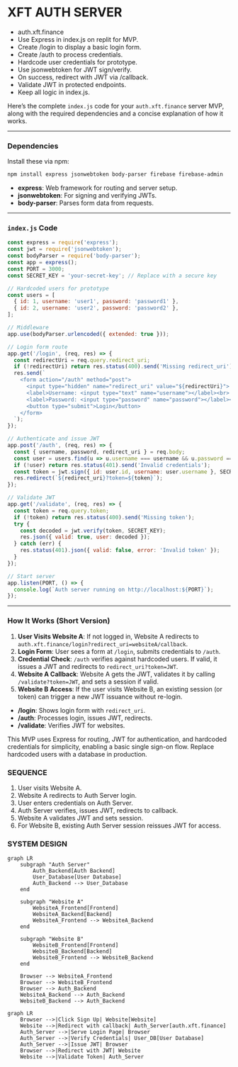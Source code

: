 # XFT AUTH SERVER

- auth.xft.finance
- Use Express in index.js on replit for MVP.
- Create /login to display a basic login form.
- Create /auth to process credentials.
- Hardcode user credentials for prototype.
- Use jsonwebtoken for JWT sign/verify.
- On success, redirect with JWT via /callback.
- Validate JWT in protected endpoints.
- Keep all logic in index.js.



Here’s the complete `index.js` code for your `auth.xft.finance` server MVP, along with the required dependencies and a concise explanation of how it works.

---

### Dependencies
Install these via npm:
```bash
npm install express jsonwebtoken body-parser firebase firebase-admin
```
- **express**: Web framework for routing and server setup.
- **jsonwebtoken**: For signing and verifying JWTs.
- **body-parser**: Parses form data from requests.

---

### `index.js` Code
```javascript
const express = require('express');
const jwt = require('jsonwebtoken');
const bodyParser = require('body-parser');
const app = express();
const PORT = 3000;
const SECRET_KEY = 'your-secret-key'; // Replace with a secure key

// Hardcoded users for prototype
const users = [
  { id: 1, username: 'user1', password: 'password1' },
  { id: 2, username: 'user2', password: 'password2' },
];

// Middleware
app.use(bodyParser.urlencoded({ extended: true }));

// Login form route
app.get('/login', (req, res) => {
  const redirectUri = req.query.redirect_uri;
  if (!redirectUri) return res.status(400).send('Missing redirect_uri');
  res.send(`
    <form action="/auth" method="post">
      <input type="hidden" name="redirect_uri" value="${redirectUri}">
      <label>Username: <input type="text" name="username"></label><br>
      <label>Password: <input type="password" name="password"></label><br>
      <button type="submit">Login</button>
    </form>
  `);
});

// Authenticate and issue JWT
app.post('/auth', (req, res) => {
  const { username, password, redirect_uri } = req.body;
  const user = users.find(u => u.username === username && u.password === password);
  if (!user) return res.status(401).send('Invalid credentials');
  const token = jwt.sign({ id: user.id, username: user.username }, SECRET_KEY, { expiresIn: '1h' });
  res.redirect(`${redirect_uri}?token=${token}`);
});

// Validate JWT
app.get('/validate', (req, res) => {
  const token = req.query.token;
  if (!token) return res.status(400).send('Missing token');
  try {
    const decoded = jwt.verify(token, SECRET_KEY);
    res.json({ valid: true, user: decoded });
  } catch (err) {
    res.status(401).json({ valid: false, error: 'Invalid token' });
  }
});

// Start server
app.listen(PORT, () => {
  console.log(`Auth server running on http://localhost:${PORT}`);
});
```

---

### How It Works (Short Version)
1. **User Visits Website A**: If not logged in, Website A redirects to `auth.xft.finance/login?redirect_uri=websiteA/callback`.
2. **Login Form**: User sees a form at `/login`, submits credentials to `/auth`.
3. **Credential Check**: `/auth` verifies against hardcoded users. If valid, it issues a JWT and redirects to `redirect_uri?token=JWT`.
4. **Website A Callback**: Website A gets the JWT, validates it by calling `/validate?token=JWT`, and sets a session if valid.
5. **Website B Access**: If the user visits Website B, an existing session (or token) can trigger a new JWT issuance without re-login.

- **/login**: Shows login form with `redirect_uri`.
- **/auth**: Processes login, issues JWT, redirects.
- **/validate**: Verifies JWT for websites.

This MVP uses Express for routing, JWT for authentication, and hardcoded credentials for simplicity, enabling a basic single sign-on flow. Replace hardcoded users with a database in production.


### SEQUENCE
1. User visits Website A.
2. Website A redirects to Auth Server login.
3. User enters credentials on Auth Server.
4. Auth Server verifies, issues JWT, redirects to callback.
5. Website A validates JWT and sets session.
6. For Website B, existing Auth Server session reissues JWT for access.



### SYSTEM DESIGN




```mermaid
graph LR
    subgraph "Auth Server"
        Auth_Backend[Auth Backend]
        User_Database[User Database]
        Auth_Backend --> User_Database
    end

    subgraph "Website A"
        WebsiteA_Frontend[Frontend]
        WebsiteA_Backend[Backend]
        WebsiteA_Frontend --> WebsiteA_Backend
    end

    subgraph "Website B"
        WebsiteB_Frontend[Frontend]
        WebsiteB_Backend[Backend]
        WebsiteB_Frontend --> WebsiteB_Backend
    end

    Browser --> WebsiteA_Frontend
    Browser --> WebsiteB_Frontend
    Browser --> Auth_Backend
    WebsiteA_Backend --> Auth_Backend
    WebsiteB_Backend --> Auth_Backend
```

```mermaid
graph LR
    Browser -->|Click Sign Up| Website[Website]
    Website -->|Redirect with callback| Auth_Server[auth.xft.finance]
    Auth_Server -->|Serve Login Page| Browser
    Auth_Server -->|Verify Credentials| User_DB[User Database]
    Auth_Server -->|Issue JWT| Browser
    Browser -->|Redirect with JWT| Website
    Website -->|Validate Token| Auth_Server
```

